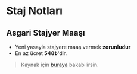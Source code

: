 # Staj Notları

## Asgari Stajyer Maaşı

- Yeni yasayla stajyere maaş vermek **zorunludur**
- En az ücret **548₺**'dir.

> Kaynak için [buraya](https://www.sabah.com.tr/yazarlar/erdem/2019/01/19/stajyerin-maasi-devletten) bakabilirsin.
